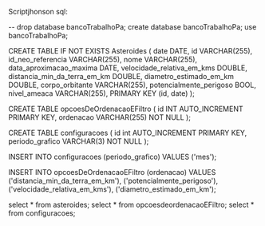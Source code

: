 Scriptjhonson sql:

-- drop database bancoTrabalhoPa; create database bancoTrabalhoPa; use bancoTrabalhoPa;

CREATE TABLE IF NOT EXISTS Asteroides ( date DATE, id VARCHAR(255), id_neo_referencia VARCHAR(255), nome VARCHAR(255), data_aproximacao_maxima DATE, velocidade_relativa_em_kms DOUBLE, distancia_min_da_terra_em_km DOUBLE, diametro_estimado_em_km DOUBLE, corpo_orbitante VARCHAR(255), potencialmente_perigoso BOOL, nivel_ameaca VARCHAR(255), PRIMARY KEY (id, date) );

CREATE TABLE opcoesDeOrdenacaoEFiltro ( id INT AUTO_INCREMENT PRIMARY KEY, ordenacao VARCHAR(255) NOT NULL );

CREATE TABLE configuracoes ( id int AUTO_INCREMENT PRIMARY KEY, periodo_grafico VARCHAR(3) NOT NULL );

INSERT INTO configuracoes (periodo_grafico) VALUES ('mes');

INSERT INTO opcoesDeOrdenacaoEFiltro (ordenacao) VALUES ('distancia_min_da_terra_em_km'), ('potencialmente_perigoso'), ('velocidade_relativa_em_kms'), ('diametro_estimado_em_km');

select * from asteroides; 
select * from opcoesdeordenacaoEFiltro; 
select * from configuracoes;





